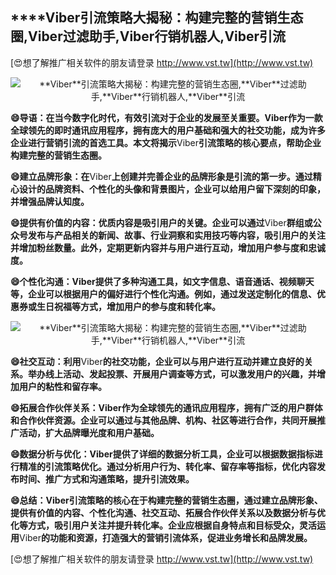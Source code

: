 ## ****Viber**引流策略大揭秘：构建完整的营销生态圈,**Viber**过滤助手,**Viber**行销机器人,**Viber**引流**

[😍想了解推广相关软件的朋友请登录 http://www.vst.tw](http://www.vst.tw)

 <center><img src="https://vst.tw/MP4/tuiguang/png/2.png" alt="**Viber**引流策略大揭秘：构建完整的营销生态圈,**Viber**过滤助手,**Viber**行销机器人,**Viber**引流"></center>

**😄导语：在当今数字化时代，有效引流对于企业的发展至关重要。**Viber**作为一款全球领先的即时通讯应用程序，拥有庞大的用户基础和强大的社交功能，成为许多企业进行营销引流的首选工具。本文将揭示**Viber**引流策略的核心要点，帮助企业构建完整的营销生态圈。**

**😄建立品牌形象：在**Viber**上创建并完善企业的品牌形象是引流的第一步。通过精心设计的品牌资料、个性化的头像和背景图片，企业可以给用户留下深刻的印象，并增强品牌认知度。**

**😄提供有价值的内容：优质内容是吸引用户的关键。企业可以通过**Viber**群组或公众号发布与产品相关的新闻、故事、行业洞察和实用技巧等内容，吸引用户的关注并增加粉丝数量。此外，定期更新内容并与用户进行互动，增加用户参与度和忠诚度。**

**😄个性化沟通：**Viber**提供了多种沟通工具，如文字信息、语音通话、视频聊天等，企业可以根据用户的偏好进行个性化沟通。例如，通过发送定制化的信息、优惠券或生日祝福等方式，增加用户的参与度和转化率。**

 <center><img src="https://vst.tw/MP4/tuiguang/png/7.png" alt="**Viber**引流策略大揭秘：构建完整的营销生态圈,**Viber**过滤助手,**Viber**行销机器人,**Viber**引流"></center>

**😄社交互动：利用**Viber**的社交功能，企业可以与用户进行互动并建立良好的关系。举办线上活动、发起投票、开展用户调查等方式，可以激发用户的兴趣，并增加用户的粘性和留存率。**

**😄拓展合作伙伴关系：**Viber**作为全球领先的通讯应用程序，拥有广泛的用户群体和合作伙伴资源。企业可以通过与其他品牌、机构、社区等进行合作，共同开展推广活动，扩大品牌曝光度和用户基础。**

**😄数据分析与优化：**Viber**提供了详细的数据分析工具，企业可以根据数据指标进行精准的引流策略优化。通过分析用户行为、转化率、留存率等指标，优化内容发布时间、推广方式和沟通策略，提升引流效果。**

**😄总结：**Viber**引流策略的核心在于构建完整的营销生态圈，通过建立品牌形象、提供有价值的内容、个性化沟通、社交互动、拓展合作伙伴关系以及数据分析与优化等方式，吸引用户关注并提升转化率。企业应根据自身特点和目标受众，灵活运用**Viber**的功能和资源，打造强大的营销引流体系，促进业务增长和品牌发展。**

[😍想了解推广相关软件的朋友请登录 http://www.vst.tw](http://www.vst.tw)



